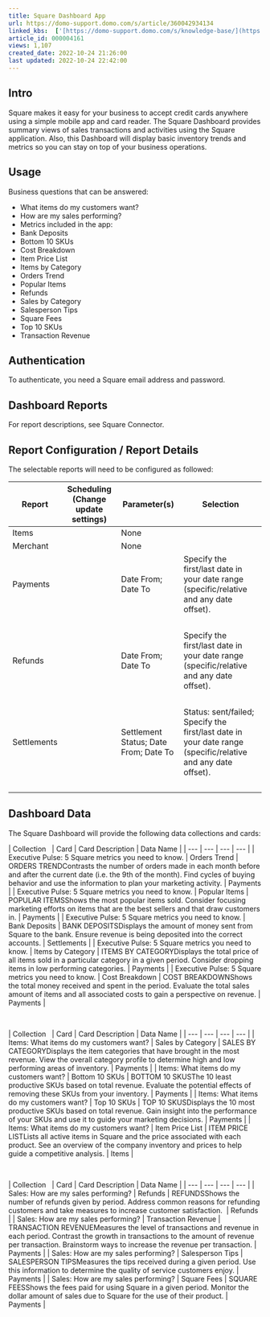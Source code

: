 ```yaml
---
title: Square Dashboard App
url: https://domo-support.domo.com/s/article/360042934134
linked_kbs:  ['[https://domo-support.domo.com/s/knowledge-base/](https://domo-support.domo.com/s/knowledge-base/)', '[https://domo-support.domo.com/s/](https://domo-support.domo.com/s/)', '[https://domo-support.domo.com/s/topic/0TO5w000000ZampGAC](https://domo-support.domo.com/s/topic/0TO5w000000ZampGAC)', '[https://domo-support.domo.com/s/topic/0TO5w000000Zan9GAC](https://domo-support.domo.com/s/topic/0TO5w000000Zan9GAC)', '[https://domo-support.domo.com/s/article/360042934134](https://domo-support.domo.com/s/article/360042934134)', '[https://domo-support.domo.com/s/topic/0TO5w000000Zan9GAC/available-apps](https://domo-support.domo.com/s/topic/0TO5w000000Zan9GAC/available-apps)', '[https://domo-support.domo.com/s/article/360043429933](https://domo-support.domo.com/s/article/360043429933)', '[https://domo-support.domo.com/s/article/360043429953](https://domo-support.domo.com/s/article/360043429953)', '[https://domo-support.domo.com/s/article/360042925494](https://domo-support.domo.com/s/article/360042925494)', '[https://domo-support.domo.com/s/article/360043429913](https://domo-support.domo.com/s/article/360043429913)', '[https://domo-support.domo.com/s/article/4408174643607](https://domo-support.domo.com/s/article/4408174643607)', '[https://domo-support.domo.com/s/login/](https://domo-support.domo.com/s/login/)']
article_id: 000004161
views: 1,107
created_date: 2022-10-24 21:26:00
last updated: 2022-10-24 22:42:00
---
```




Intro
-----


Square makes it easy for your business to accept credit cards anywhere using a simple mobile app and card reader. The Square Dashboard provides summary views of sales transactions and activities using the Square application. Also, this Dashboard will display basic inventory trends and metrics so you can stay on top of your business operations.


Usage
-----


Business questions that can be answered:


* What items do my customers want?
* How are my sales performing?
* Metrics included in the app:
* Bank Deposits
* Bottom 10 SKUs
* Cost Breakdown
* Item Price List
* Items by Category
* Orders Trend
* Popular Items
* Refunds
* Sales by Category
* Salesperson Tips
* Square Fees
* Top 10 SKUs
* Transaction Revenue


Authentication
--------------


To authenticate, you need a Square email address and password.


Dashboard Reports
-----------------


For report descriptions, see Square Connector.


Report Configuration / Report Details
-------------------------------------


The selectable reports will need to be configured as followed:




| Report | Scheduling (Change update settings) | Parameter(s) | Selection |
| --- | --- | --- | --- |
| Items |   | None |   |
| Merchant |   | None |   |
| Payments |   | Date From; Date To | Specify the first/last date in your date range (specific/relative and any date offset). 
  |
| Refunds |   | Date From; Date To | Specify the first/last date in your date range (specific/relative and any date offset). 
  |
| Settlements |   | Settlement Status; Date From; Date To | Status: sent/failed; Specify the first/last date in your date range (specific/relative and any date offset). 
  |


Dashboard Data
--------------


The Square Dashboard will provide the following data collections and cards:




| Collection
  | Card | Card Description | Data Name |
| --- | --- | --- | --- |
| Executive Pulse: 5 Square metrics you need to know. | Orders Trend | ORDERS TRENDContrasts the number of orders made in each month before and after the current date (i.e. the 9th of the month). Find cycles of buying behavior and use the information to plan your marketing activity. | Payments |
| Executive Pulse: 5 Square metrics you need to know. | Popular Items | POPULAR ITEMSShows the most popular items sold. Consider focusing marketing efforts on items that are the best sellers and that draw customers in. | Payments |
| Executive Pulse: 5 Square metrics you need to know. | Bank Deposits | BANK DEPOSITSDisplays the amount of money sent from Square to the bank. Ensure revenue is being deposited into the correct accounts. | Settlements |
| Executive Pulse: 5 Square metrics you need to know. | Items by Category | ITEMS BY CATEGORYDisplays the total price of all items sold in a particular category in a given period. Consider dropping items in low performing categories. | Payments |
| Executive Pulse: 5 Square metrics you need to know. | Cost Breakdown | COST BREAKDOWNShows the total money received and spent in the period. Evaluate the total sales amount of items and all associated costs to gain a perspective on revenue. | Payments |


 




| Collection
  | Card | Card Description | Data Name |
| --- | --- | --- | --- |
| Items: What items do my customers want? | Sales by Category | SALES BY CATEGORYDisplays the item categories that have brought in the most revenue. View the overall category profile to determine high and low performing areas of inventory. | Payments |
| Items: What items do my customers want? | Bottom 10 SKUs | BOTTOM 10 SKUSThe 10 least productive SKUs based on total revenue. Evaluate the potential effects of removing these SKUs from your inventory. | Payments |
| Items: What items do my customers want? | Top 10 SKUs | TOP 10 SKUSDisplays the 10 most productive SKUs based on total revenue. Gain insight into the performance of your SKUs and use it to guide your marketing decisions. | Payments |
| Items: What items do my customers want? | Item Price List | ITEM PRICE LISTLists all active items in Square and the price associated with each product. See an overview of the company inventory and prices to help guide a competitive analysis. | Items |


 




| Collection
  | Card | Card Description | Data Name |
| --- | --- | --- | --- |
| Sales: How are my sales performing? | Refunds | REFUNDSShows the number of refunds given by period. Address common reasons for refunding customers and take measures to increase customer satisfaction.  | Refunds |
| Sales: How are my sales performing? | Transaction Revenue | TRANSACTION REVENUEMeasures the level of transactions and revenue in each period. Contrast the growth in transactions to the amount of revenue per transaction. Brainstorm ways to increase the revenue per transaction. | Payments |
| Sales: How are my sales performing? | Salesperson Tips | SALESPERSON TIPSMeasures the tips received during a given period. Use this information to determine the quality of service customers enjoy. | Payments |
| Sales: How are my sales performing? | Square Fees | SQUARE FEESShows the fees paid for using Square in a given period. Monitor the dollar amount of sales due to Square for the use of their product. | Payments |


 

